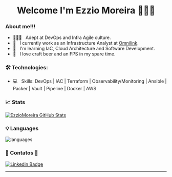 <h1 align="center">
Welcome I'm Ezzio Moreira 👋👋👋
</h1>

### About me!!!

- 👨🏻‍💻 &nbsp; Adept at DevOps and Infra Agile culture.
- 💼 &nbsp; I currently work as an Infrastructure Analyst at [Omnilink](https://www.omnilink.com.br).
- 🌱 &nbsp; I'm learning IaC, Cloud Architecture and Software Development.
- 💟 &nbsp; I love craft beer and an FPS in my spare time. 

### 🛠 Technologies:
- 💻 &nbsp; Skills: DevOps | IAC | Terraform | Observability/Monitoring | Ansible | Packer | Vault | Pipeline | Docker | AWS

### 📈 Stats 
[![EzzioMoreira GitHub Stats](https://github-readme-stats.vercel.app/api?username=EzzioMoreira&theme=cobalt&show_icons=true)](https://github.com/EzzioMoreira)

### 💡  Languages
![languages](https://github-readme-stats.vercel.app/api/top-langs/?username=EzzioMoreira&hide=scss&layout=compact&theme=cobalt&title_color=2ED3EA)

### 👀 Contatos 👀 
[![Linkedin Badge](https://img.shields.io/badge/-LinkedIn-blue?style=flat-square&logo=Linkedin&logoColor=white&link=https://www.linkedin.com/in/ezzio-moreira-89587898/)](https://www.linkedin.com/in/ezzio-moreira-89587898/)
<hr>
